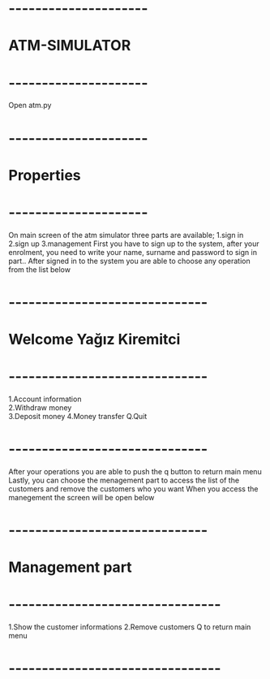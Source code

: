 # ---------------------
# ATM-SIMULATOR
# ---------------------

Open atm.py

# ---------------------
# Properties
# ---------------------

On main screen of the atm simulator three parts are available;
1.sign in 
2.sign up
3.management
First you have to sign up to the system, after your enrolment, you need to write your name, surname and password to sign in part..
After signed in to the system you are able to choose any operation from the list below

# ------------------------------
# Welcome Yağız Kiremitci
# ------------------------------  

1.Account information  
2.Withdraw money  
3.Deposit money
4.Money transfer
Q.Quit

# ------------------------------

After your operations you are able to push the q button to return main menu
Lastly, you can choose the menagement part to access the list of the customers and remove the customers who you want
When you access the manegement the screen will be open below

# ------------------------------
# Management part 
# --------------------------------

1.Show the customer informations
2.Remove customers
Q to return main menu

# -------------------------------- 
